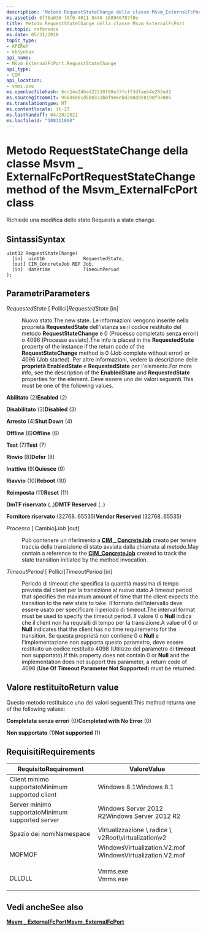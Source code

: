 ```yaml
---
description: 'Metodo RequestStateChange della classe Msvm_ExternalFcPort: richiede una modifica dello stato.'
ms.assetid: 6f76a036-f8f0-4011-9446-168946787f0e
title: Metodo RequestStateChange della classe Msvm_ExternalFcPort
ms.topic: reference
ms.date: 05/31/2018
topic_type:
- APIRef
- kbSyntax
api_name:
- Msvm_ExternalFcPort.RequestStateChange
api_type:
- COM
api_location:
- vmms.exe
ms.openlocfilehash: 6cc14e24bad22210f08e33fcff3dfaeb4e282ed2
ms.sourcegitcommit: 95685061d5b0333bbf9e6ebd208dde8190f97005
ms.translationtype: MT
ms.contentlocale: it-IT
ms.lasthandoff: 04/28/2021
ms.locfileid: "108111890"
---
```

# <a name="requeststatechange-method-of-the-msvm_externalfcport-class"></a><span data-ttu-id="b56f2-103">Metodo RequestStateChange della classe Msvm \_ ExternalFcPort</span><span class="sxs-lookup"><span data-stu-id="b56f2-103">RequestStateChange method of the Msvm\_ExternalFcPort class</span></span>

<span data-ttu-id="b56f2-104">Richiede una modifica dello stato.</span><span class="sxs-lookup"><span data-stu-id="b56f2-104">Requests a state change.</span></span>

## <a name="syntax"></a><span data-ttu-id="b56f2-105">Sintassi</span><span class="sxs-lookup"><span data-stu-id="b56f2-105">Syntax</span></span>


```mof
uint32 RequestStateChange(
  [in]  uint16              RequestedState,
  [out] CIM_ConcreteJob REF Job,
  [in]  datetime            TimeoutPeriod
);
```



## <a name="parameters"></a><span data-ttu-id="b56f2-106">Parametri</span><span class="sxs-lookup"><span data-stu-id="b56f2-106">Parameters</span></span>

<dl> <dt>

<span data-ttu-id="b56f2-107">*RequestedState* \[ Pollici\]</span><span class="sxs-lookup"><span data-stu-id="b56f2-107">*RequestedState* \[in\]</span></span>
</dt> <dd>

<span data-ttu-id="b56f2-108">Nuovo stato.</span><span class="sxs-lookup"><span data-stu-id="b56f2-108">The new state.</span></span> <span data-ttu-id="b56f2-109">Le informazioni vengono inserite nella proprietà **RequestedState** dell'istanza se il codice restituito del metodo **RequestStateChange** è 0 (Processo completato senza errori) o 4096 (Processo avviato).</span><span class="sxs-lookup"><span data-stu-id="b56f2-109">The info is placed in the **RequestedState** property of the instance if the return code of the **RequestStateChange** method is 0 (Job complete without error) or 4096 (Job started).</span></span> <span data-ttu-id="b56f2-110">Per altre informazioni, vedere la descrizione delle **proprietà EnabledState** e **RequestedState** per l'elemento.</span><span class="sxs-lookup"><span data-stu-id="b56f2-110">For more info, see the description of the **EnabledState** and **RequestedState** properties for the element.</span></span> <span data-ttu-id="b56f2-111">Deve essere uno dei valori seguenti.</span><span class="sxs-lookup"><span data-stu-id="b56f2-111">This must be one of the following values.</span></span>

<dt>

<span id="Enabled"></span><span id="enabled"></span><span id="ENABLED"></span>

<span data-ttu-id="b56f2-112">**Abilitato** (2)</span><span class="sxs-lookup"><span data-stu-id="b56f2-112">**Enabled** (2)</span></span>


</dt> <dd></dd> <dt>

<span id="Disabled"></span><span id="disabled"></span><span id="DISABLED"></span>

<span data-ttu-id="b56f2-113">**Disabilitato** (3)</span><span class="sxs-lookup"><span data-stu-id="b56f2-113">**Disabled** (3)</span></span>


</dt> <dd></dd> <dt>

<span id="Shut_Down"></span><span id="shut_down"></span><span id="SHUT_DOWN"></span>

<span data-ttu-id="b56f2-114">**Arresto** (4)</span><span class="sxs-lookup"><span data-stu-id="b56f2-114">**Shut Down** (4)</span></span>


</dt> <dd></dd> <dt>

<span id="Offline"></span><span id="offline"></span><span id="OFFLINE"></span>

<span data-ttu-id="b56f2-115">**Offline** (6)</span><span class="sxs-lookup"><span data-stu-id="b56f2-115">**Offline** (6)</span></span>


</dt> <dd></dd> <dt>

<span id="Test"></span><span id="test"></span><span id="TEST"></span>

<span data-ttu-id="b56f2-116">**Test** (7)</span><span class="sxs-lookup"><span data-stu-id="b56f2-116">**Test** (7)</span></span>


</dt> <dd></dd> <dt>

<span id="Defer"></span><span id="defer"></span><span id="DEFER"></span>

<span data-ttu-id="b56f2-117">**Rinvio** (8)</span><span class="sxs-lookup"><span data-stu-id="b56f2-117">**Defer** (8)</span></span>


</dt> <dd></dd> <dt>

<span id="Quiesce"></span><span id="quiesce"></span><span id="QUIESCE"></span>

<span data-ttu-id="b56f2-118">**Inattiva** (9)</span><span class="sxs-lookup"><span data-stu-id="b56f2-118">**Quiesce** (9)</span></span>


</dt> <dd></dd> <dt>

<span id="Reboot"></span><span id="reboot"></span><span id="REBOOT"></span>

<span data-ttu-id="b56f2-119">**Riavvio** (10)</span><span class="sxs-lookup"><span data-stu-id="b56f2-119">**Reboot** (10)</span></span>


</dt> <dd></dd> <dt>

<span id="Reset"></span><span id="reset"></span><span id="RESET"></span>

<span data-ttu-id="b56f2-120">**Reimposta** (11)</span><span class="sxs-lookup"><span data-stu-id="b56f2-120">**Reset** (11)</span></span>


</dt> <dd></dd> <dt>

<span id="DMTF_Reserved"></span><span id="dmtf_reserved"></span><span id="DMTF_RESERVED"></span>

<span data-ttu-id="b56f2-121">**DmTF riservato** (..)</span><span class="sxs-lookup"><span data-stu-id="b56f2-121">**DMTF Reserved** (..)</span></span>


</dt> <dd></dd> <dt>

<span id="Vendor_Reserved"></span><span id="vendor_reserved"></span><span id="VENDOR_RESERVED"></span>

<span data-ttu-id="b56f2-122">**Fornitore riservato** (32768..65535)</span><span class="sxs-lookup"><span data-stu-id="b56f2-122">**Vendor Reserved** (32768..65535)</span></span>


</dt> <dd></dd> </dl> </dd> <dt>

<span data-ttu-id="b56f2-123">*Processo* \[ Cambio\]</span><span class="sxs-lookup"><span data-stu-id="b56f2-123">*Job* \[out\]</span></span>
</dt> <dd>

<span data-ttu-id="b56f2-124">Può contenere un riferimento a [**CIM \_ ConcreteJob**](cim-concretejob.md) creato per tenere traccia della transizione di stato avviata dalla chiamata al metodo.</span><span class="sxs-lookup"><span data-stu-id="b56f2-124">May contain a reference to the [**CIM\_ConcreteJob**](cim-concretejob.md) created to track the state transition initiated by the method invocation.</span></span>

</dd> <dt>

<span data-ttu-id="b56f2-125">*TimeoutPeriod* \[ Pollici\]</span><span class="sxs-lookup"><span data-stu-id="b56f2-125">*TimeoutPeriod* \[in\]</span></span>
</dt> <dd>

<span data-ttu-id="b56f2-126">Periodo di timeout che specifica la quantità massima di tempo prevista dal client per la transizione al nuovo stato.</span><span class="sxs-lookup"><span data-stu-id="b56f2-126">A timeout period that specifies the maximum amount of time that the client expects the transition to the new state to take.</span></span> <span data-ttu-id="b56f2-127">Il formato dell'intervallo deve essere usato per specificare il periodo di timeout.</span><span class="sxs-lookup"><span data-stu-id="b56f2-127">The interval format must be used to specify the timeout period.</span></span> <span data-ttu-id="b56f2-128">Il valore 0 o **Null** indica che il client non ha requisiti di tempo per la transizione.</span><span class="sxs-lookup"><span data-stu-id="b56f2-128">A value of 0 or **Null** indicates that the client has no time requirements for the transition.</span></span> <span data-ttu-id="b56f2-129">Se questa proprietà non contiene 0 o **Null** e l'implementazione non supporta questo parametro, deve essere restituito un codice restituito 4098 (Utilizzo del parametro di **timeout** non supportato).</span><span class="sxs-lookup"><span data-stu-id="b56f2-129">If this property does not contain 0 or **Null** and the implementation does not support this parameter, a return code of 4098 (**Use Of Timeout Parameter Not Supported**) must be returned.</span></span>

</dd> </dl>

## <a name="return-value"></a><span data-ttu-id="b56f2-130">Valore restituito</span><span class="sxs-lookup"><span data-stu-id="b56f2-130">Return value</span></span>

<span data-ttu-id="b56f2-131">Questo metodo restituisce uno dei valori seguenti:</span><span class="sxs-lookup"><span data-stu-id="b56f2-131">This method returns one of the following values:</span></span>

<dl> <dt>

<span data-ttu-id="b56f2-132">**Completata senza errori** (0)</span><span class="sxs-lookup"><span data-stu-id="b56f2-132">**Completed with No Error** (0)</span></span>
</dt> <dt>

<span data-ttu-id="b56f2-133">**Non supportato** (1)</span><span class="sxs-lookup"><span data-stu-id="b56f2-133">**Not supported** (1)</span></span>
</dt> </dl>

## <a name="requirements"></a><span data-ttu-id="b56f2-134">Requisiti</span><span class="sxs-lookup"><span data-stu-id="b56f2-134">Requirements</span></span>



| <span data-ttu-id="b56f2-135">Requisito</span><span class="sxs-lookup"><span data-stu-id="b56f2-135">Requirement</span></span> | <span data-ttu-id="b56f2-136">Valore</span><span class="sxs-lookup"><span data-stu-id="b56f2-136">Value</span></span> |
|-------------------------------------|---------------------------------------------------------------------------------------------------------|
| <span data-ttu-id="b56f2-137">Client minimo supportato</span><span class="sxs-lookup"><span data-stu-id="b56f2-137">Minimum supported client</span></span><br/> | <span data-ttu-id="b56f2-138">Windows 8.1</span><span class="sxs-lookup"><span data-stu-id="b56f2-138">Windows 8.1</span></span><br/>                                                                                  |
| <span data-ttu-id="b56f2-139">Server minimo supportato</span><span class="sxs-lookup"><span data-stu-id="b56f2-139">Minimum supported server</span></span><br/> | <span data-ttu-id="b56f2-140">Windows Server 2012 R2</span><span class="sxs-lookup"><span data-stu-id="b56f2-140">Windows Server 2012 R2</span></span><br/>                                                                       |
| <span data-ttu-id="b56f2-141">Spazio dei nomi</span><span class="sxs-lookup"><span data-stu-id="b56f2-141">Namespace</span></span><br/>                | <span data-ttu-id="b56f2-142">Virtualizzazione \\ radice \\ v2</span><span class="sxs-lookup"><span data-stu-id="b56f2-142">Root\\virtualization\\v2</span></span><br/>                                                                     |
| <span data-ttu-id="b56f2-143">MOF</span><span class="sxs-lookup"><span data-stu-id="b56f2-143">MOF</span></span><br/>                      | <dl> <span data-ttu-id="b56f2-144"><dt>WindowsVirtualization.V2.mof</dt></span><span class="sxs-lookup"><span data-stu-id="b56f2-144"><dt>WindowsVirtualization.V2.mof</dt></span></span> </dl> |
| <span data-ttu-id="b56f2-145">DLL</span><span class="sxs-lookup"><span data-stu-id="b56f2-145">DLL</span></span><br/>                      | <dl> <span data-ttu-id="b56f2-146"><dt>Vmms.exe</dt></span><span class="sxs-lookup"><span data-stu-id="b56f2-146"><dt>Vmms.exe</dt></span></span> </dl>                     |



## <a name="see-also"></a><span data-ttu-id="b56f2-147">Vedi anche</span><span class="sxs-lookup"><span data-stu-id="b56f2-147">See also</span></span>

<dl> <dt>

[<span data-ttu-id="b56f2-148">**Msvm \_ ExternalFcPort**</span><span class="sxs-lookup"><span data-stu-id="b56f2-148">**Msvm\_ExternalFcPort**</span></span>](msvm-externalfcport.md)
</dt> </dl>

 

 




